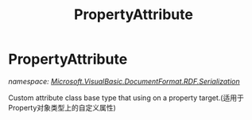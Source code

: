 ﻿---
title: PropertyAttribute
---

# PropertyAttribute
_namespace: [Microsoft.VisualBasic.DocumentFormat.RDF.Serialization](N-Microsoft.VisualBasic.DocumentFormat.RDF.Serialization.html)_

Custom attribute class base type that using on a property target.(适用于Property对象类型上的自定义属性)





